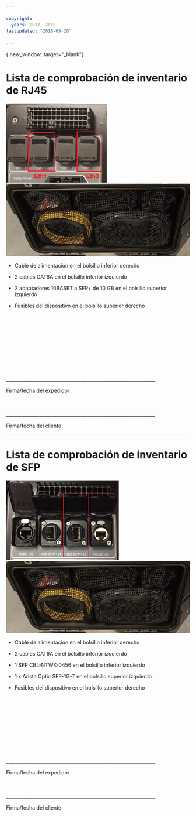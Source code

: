 ```yaml
---

copyright:
  years: 2017, 2018
lastupdated: "2018-09-20"

---
```

{:new_window: target="_blank"}

# Lista de comprobación de inventario de RJ45

![Puertos RJ45](/images/RJ45Ports.png)
![Inventario de dispositivos de migración de datos masiva](/images/MDMDeviceInventory.png)



-	Cable de alimentación en el bolsillo inferior derecho

-	2 cables CAT6A en el bolsillo inferior izquierdo

-	2 adaptadores 10BASET a SFP+ de 10 GB en el bolsillo superior izquierdo

-	Fusibles del dispositivo en el bolsillo superior derecho

   
   
</br> 
</br> 
</br> 
</br> 
</br> 
</br> 
</br> 
</br> 
</hr> 
</br> 
</hr>    
</br> 
________________________________________________________________ 

Firma/fecha del expedidor


</br> 
</hr>
</br> 
________________________________________________________________ 

Firma/fecha del cliente




<hr>

# Lista de comprobación de inventario de SFP

![Puertos SFP](/images/SFP+Ports.png)
![Inventario de dispositivos de migración de datos masiva](/images/MDMDeviceInventory.png)


-	Cable de alimentación en el bolsillo inferior derecho

-	2 cables CAT6A en el bolsillo inferior izquierdo

-	1 SFP CBL-NTWK-0456 en el bolsillo inferior izquierdo

- 1 x Arista Optic SFP-1G-T en el bolsillo superior izquierdo

-	Fusibles del dispositivo en el bolsillo superior derecho

   
   
</br> 
</br> 
</br> 
</br> 
</br> 
</br> 
</br> 
</br> 
</hr> 
</br> 
</hr>    
</br> 
________________________________________________________________ 

Firma/fecha del expedidor


</br> 
</hr>
</br> 
________________________________________________________________ 

Firma/fecha del cliente

